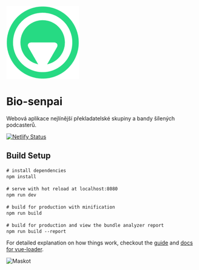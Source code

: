 [![Bio-senpai](static/img/icons/android-chrome-192x192.png)](https://bio-senpai.ovi.moe)

# Bio-senpai

Webová aplikace nejlínější překladatelské skupiny a bandy šílených podcasterů.

[![Netlify Status](https://api.netlify.com/api/v1/badges/5bbbf30b-30d0-4085-a4b8-e07039d60aa4/deploy-status)](https://app.netlify.com/sites/bio-senpai/deploys)

## Build Setup

``` fish
# install dependencies
npm install

# serve with hot reload at localhost:8080
npm run dev

# build for production with minification
npm run build

# build for production and view the bundle analyzer report
npm run build --report
```

For detailed explanation on how things work, checkout the [guide](http://vuejs-templates.github.io/webpack/) and [docs for vue-loader](http://vuejs.github.io/vue-loader).

![Maskot](https://res.cloudinary.com/bio-senpai/image/upload/c_scale,f_auto,q_auto,w_150/v1/mascot-ng/wow "WOW!")
